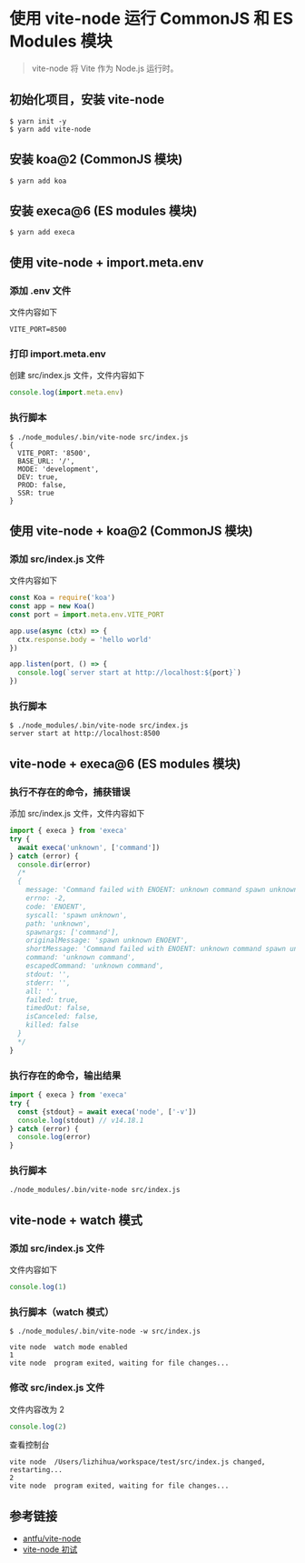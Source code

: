 # 使用 vite-node 运行 CommonJS 和 ES Modules 模块

> vite-node 将 Vite 作为 Node.js 运行时。

## 初始化项目，安装 vite-node

```shell
$ yarn init -y
$ yarn add vite-node
```

## 安装 koa@2 (CommonJS 模块)

```shell
$ yarn add koa
```

## 安装 execa@6 (ES modules 模块)

```shell
$ yarn add execa
```

## 使用 vite-node + import.meta.env

### 添加 .env 文件

文件内容如下

```text
VITE_PORT=8500
```

### 打印 import.meta.env

创建 src/index.js 文件，文件内容如下

```javascript
console.log(import.meta.env)
```

### 执行脚本

```shell
$ ./node_modules/.bin/vite-node src/index.js
{
  VITE_PORT: '8500',
  BASE_URL: '/',
  MODE: 'development',
  DEV: true,
  PROD: false,
  SSR: true
} 
```

## 使用 vite-node + koa@2 (CommonJS 模块)

### 添加 src/index.js 文件

文件内容如下

```javascript
const Koa = require('koa')
const app = new Koa()
const port = import.meta.env.VITE_PORT

app.use(async (ctx) => {
  ctx.response.body = 'hello world'
})

app.listen(port, () => {
  console.log(`server start at http://localhost:${port}`)
})
```

### 执行脚本

```shell
$ ./node_modules/.bin/vite-node src/index.js
server start at http://localhost:8500
```

## vite-node + execa@6 (ES modules 模块)

### 执行不存在的命令，捕获错误

添加 src/index.js 文件，文件内容如下

```javascript
import { execa } from 'execa'
try {
  await execa('unknown', ['command'])
} catch (error) {
  console.dir(error)
  /*
  {
    message: 'Command failed with ENOENT: unknown command spawn unknown ENOENT',
    errno: -2,
    code: 'ENOENT',
    syscall: 'spawn unknown',
    path: 'unknown',
    spawnargs: ['command'],
    originalMessage: 'spawn unknown ENOENT',
    shortMessage: 'Command failed with ENOENT: unknown command spawn unknown ENOENT',
    command: 'unknown command',
    escapedCommand: 'unknown command',
    stdout: '',
    stderr: '',
    all: '',
    failed: true,
    timedOut: false,
    isCanceled: false,
    killed: false
  }
  */
}
```

### 执行存在的命令，输出结果

```javascript
import { execa } from 'execa'
try {
  const {stdout} = await execa('node', ['-v'])
  console.log(stdout) // v14.18.1
} catch (error) {
  console.log(error)
}
```

### 执行脚本

```shell
./node_modules/.bin/vite-node src/index.js
```

## vite-node + watch 模式

### 添加 src/index.js 文件

文件内容如下

```javascript
console.log(1)
```

### 执行脚本（watch 模式）

```shell
$ ./node_modules/.bin/vite-node -w src/index.js

vite node  watch mode enabled
1
vite node  program exited, waiting for file changes...
```

### 修改 src/index.js 文件

文件内容改为 2

```javascript
console.log(2)
```

查看控制台

```shell
vite node  /Users/lizhihua/workspace/test/src/index.js changed, restarting...
2
vite node  program exited, waiting for file changes...
```

## 参考链接

- [antfu/vite-node](https://github.com/antfu/vite-node)
- [vite-node 初试](https://cnodejs.org/topic/616510f5fe0c514512aee3e8)
